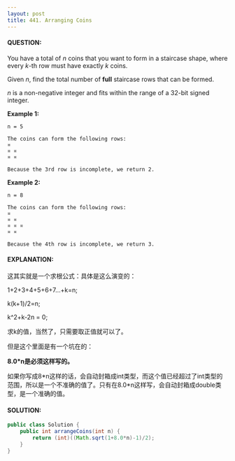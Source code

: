 ```yaml
---
layout: post
title: 441. Arranging Coins
---
```


#### QUESTION:

You have a total of *n* coins that you want to form in a staircase shape, where every *k*-th row must have exactly *k* coins.

Given *n*, find the total number of **full** staircase rows that can be formed.

*n* is a non-negative integer and fits within the range of a 32-bit signed integer.

**Example 1:**

```
n = 5

The coins can form the following rows:
¤
¤ ¤
¤ ¤

Because the 3rd row is incomplete, we return 2.

```

**Example 2:**

```
n = 8

The coins can form the following rows:
¤
¤ ¤
¤ ¤ ¤
¤ ¤

Because the 4th row is incomplete, we return 3.
```

#### EXPLANATION:

这其实就是一个求根公式：具体是这么演变的：

1+2+3+4+5+6+7…+k=n;

k(k+1)/2=n;

k^2+k-2n = 0;

求k的值，当然了，只需要取正值就可以了。

但是这个里面是有一个坑在的：

__8.0*n是必须这样写的。__

如果你写成8\*n这样的话，会自动封箱成int类型，而这个值已经超过了int类型的范围，所以是一个不准确的值了。只有在8.0\*n这样写，会自动封箱成double类型，是一个准确的值。

#### SOLUTION:

```java
public class Solution {
    public int arrangeCoins(int n) {
        return (int)((Math.sqrt(1+8.0*n)-1)/2);
    }
}
```

